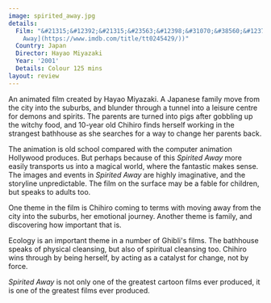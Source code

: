 ```yaml
---
image: spirited_away.jpg
details:
  Film: "&#21315;&#12392;&#21315;&#23563;&#12398;&#31070;&#38560;&#12375; ([Spirited
    Away](https://www.imdb.com/title/tt0245429/))"
  Country: Japan
  Director: Hayao Miyazaki
  Year: '2001'
  Details: Colour 125 mins
layout: review
---
```

An
animated film created by Hayao Miyazaki.  A Japanese family move
from the city into the suburbs, and blunder through a tunnel into
a leisure centre for demons and spirits.  The parents are turned into
pigs after gobbling up the witchy food, and 10-year old Chihiro
finds herself working in the strangest bathhouse as she searches
for a way to change her parents back.

The animation is old school compared with the computer animation
Hollywood produces.  But perhaps because of this *Spirited Away*
more easily transports us into a magical world, where the
fantastic makes sense.  The images and events in *Spirited Away*
are highly imaginative, and the storyline unpredictable.  The film
on the surface may be a fable for children, but speaks to adults too.

One theme in the film is Chihiro coming to terms with moving away
from the city into the suburbs, her emotional journey.  Another
theme is family, and discovering how important that is.

Ecology is an important theme in a number of Ghibli's films.  The
bathhouse speaks of physical cleansing, but also of spiritual
cleansing too.  Chihiro wins through by being herself, by acting
as a catalyst for change, not by force.

*Spirited Away* is not only one of the greatest cartoon films
ever produced, it is one of the greatest films ever produced.
